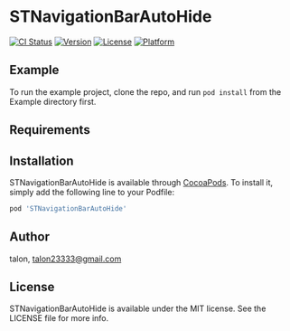 # STNavigationBarAutoHide

[![CI Status](https://img.shields.io/travis/talon/STNavigationBarAutoHide.svg?style=flat)](https://travis-ci.org/talon/STNavigationBarAutoHide)
[![Version](https://img.shields.io/cocoapods/v/STNavigationBarAutoHide.svg?style=flat)](https://cocoapods.org/pods/STNavigationBarAutoHide)
[![License](https://img.shields.io/cocoapods/l/STNavigationBarAutoHide.svg?style=flat)](https://cocoapods.org/pods/STNavigationBarAutoHide)
[![Platform](https://img.shields.io/cocoapods/p/STNavigationBarAutoHide.svg?style=flat)](https://cocoapods.org/pods/STNavigationBarAutoHide)

## Example

To run the example project, clone the repo, and run `pod install` from the Example directory first.

## Requirements

## Installation

STNavigationBarAutoHide is available through [CocoaPods](https://cocoapods.org). To install
it, simply add the following line to your Podfile:

```ruby
pod 'STNavigationBarAutoHide'
```

## Author

talon, talon23333@gmail.com

## License

STNavigationBarAutoHide is available under the MIT license. See the LICENSE file for more info.
